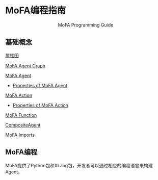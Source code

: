 # MoFA编程指南

<center>MoFA Programming Guide</center>

## 基础概念

[属性图](property_graph.md)

[MoFA Agent Graph](mofa_agent_graph.md) 

[MoFA Agent](mofa_agent.md)

- [Properties of MoFA Agent](property_of_agent)

[MoFA Action](mofa_action.md)

- [Properties of MoFA Action](property_of_action.md)

[MoFA Function](mofa_function.md)

[CompositeAgent](composite_agent.md)

MoFA Imports



## MoFA编程

MoFA提供了Python包和XLang包，开发者可以通过相应的编程语言来构建Agent。

## 
